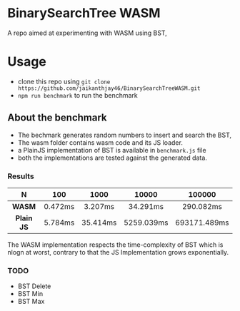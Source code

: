 # BinarySearchTree WASM
A repo aimed at experimenting with WASM using BST,

# Usage
- clone this repo using `git clone https://github.com/jaikanthjay46/BinarySearchTreeWASM.git`
- `npm run benchmark` to run the benchmark

## About the benchmark
 - The bechmark generates random numbers to insert and search the BST, 
 - The  wasm folder contains wasm code and its JS loader.
 - a PlainJS implementation of BST is available in `benchmark.js` file
 - both the implementations are tested against the generated data.
 
 ### Results
 
N  |100|1000|10000|100000
:-----:|:-----:|:-----:|:-----:|:-----:
**WASM**|0.472ms|3.207ms|34.291ms|290.082ms
**Plain JS**|5.784ms|35.414ms|5259.039ms|693171.489ms

The WASM implementation respects the time-complexity of BST which is nlogn at worst, contrary to that the JS Implementation grows exponentially.


### TODO
- BST Delete
- BST Min
- BST Max

 

